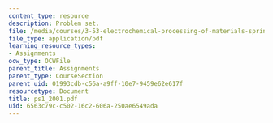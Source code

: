 ```yaml
---
content_type: resource
description: Problem set.
file: /media/courses/3-53-electrochemical-processing-of-materials-spring-2001/6563c79cc50216c2606a250ae6549ada_ps1_2001.pdf
file_type: application/pdf
learning_resource_types:
- Assignments
ocw_type: OCWFile
parent_title: Assignments
parent_type: CourseSection
parent_uid: 01993cdb-c56a-a9ff-10e7-9459e62e617f
resourcetype: Document
title: ps1_2001.pdf
uid: 6563c79c-c502-16c2-606a-250ae6549ada
---
```

